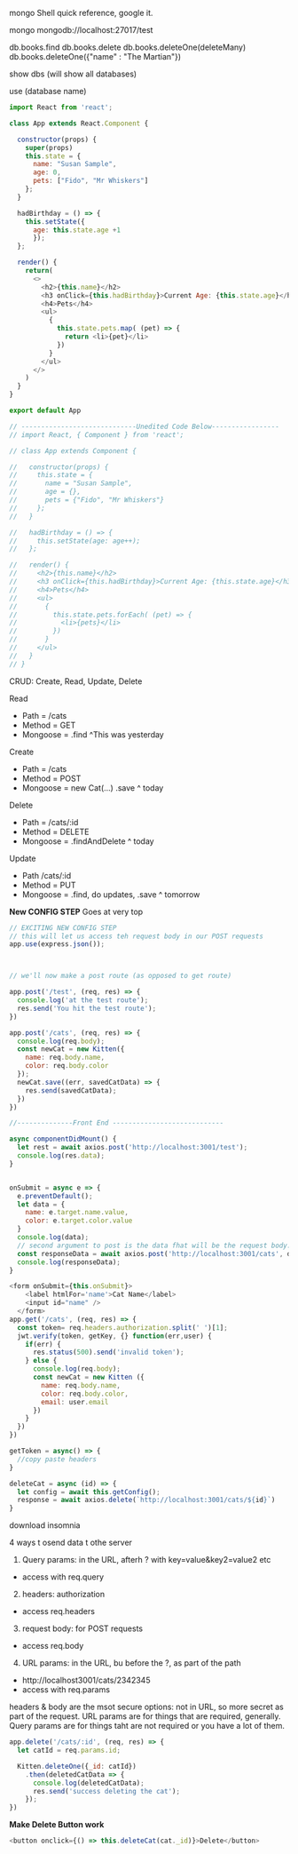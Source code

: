 mongo Shell quick reference, google it.

mongo mongodb://localhost:27017/test

db.books.find
db.books.delete
db.books.deleteOne(deleteMany)
db.books.deleteOne({"name" : "The Martian"})

show dbs
(will show all databases)

use (database name)

```js
import React from 'react';

class App extends React.Component {

  constructor(props) {
    super(props)
    this.state = {
      name: "Susan Sample",
      age: 0,
      pets: ["Fido", "Mr Whiskers"]
    };
  }

  hadBirthday = () => {
    this.setState({
      age: this.state.age +1
      });
  };

  render() {
    return(
      <>
        <h2>{this.name}</h2>
        <h3 onClick={this.hadBirthday}>Current Age: {this.state.age}</h3>
        <h4>Pets</h4>
        <ul>
          {
            this.state.pets.map( (pet) => {
              return <li>{pet}</li>
            })
          }
        </ul>
      </>
    )
  }
}

export default App

// -----------------------------Unedited Code Below-----------------
// import React, { Component } from 'react';

// class App extends Component {

//   constructor(props) {
//     this.state = {
//       name = "Susan Sample",
//       age = {},
//       pets = {"Fido", "Mr Whiskers"}
//     };
//   }

//   hadBirthday = () => {
//     this.setState(age: age++);
//   };

//   render() {
//     <h2>{this.name}</h2>
//     <h3 onClick={this.hadBirthday}>Current Age: {this.state.age}</h3>
//     <h4>Pets</h4>
//     <ul>
//       {
//         this.state.pets.forEach( (pet) => {
//           <li>{pets}</li>
//         })
//       }
//     </ul>
//   }
// }
```

CRUD: Create, Read, Update, Delete

Read
  - Path = /cats
  - Method = GET
  - Mongoose = .find
  ^This was yesterday

Create
  - Path = /cats
  - Method = POST
  - Mongoose = new Cat(...) .save
  ^ today

Delete
  - Path = /cats/:id
  - Method = DELETE
  - Mongoose = .findAndDelete
  ^ today

Update
  - Path /cats/:id
  - Method = PUT
  - Mongoose = .find, do updates, .save
  ^ tomorrow

**New CONFIG STEP**
Goes at very top
```js
// EXCITING NEW CONFIG STEP
// this will let us access teh request body in our POST requests
app.use(express.json());



// we'll now make a post route (as opposed to get route)

app.post('/test', (req, res) => {
  console.log('at the test route');
  res.send('You hit the test route');
})

app.post('/cats', (req, res) => {
  console.log(req.body);
  const newCat = new Kitten({
    name: req.body.name,
    color: req.body.color
  });
  newCat.save((err, savedCatData) => {
    res.send(savedCatData);
  })
})
```

```js
//--------------Front End ----------------------------

async componentDidMount() {
  let rest = await axios.post('http://localhost:3001/test');
  console.log(res.data);
}


onSubmit = async e => {
  e.preventDefault();
  let data = {
    name: e.target.name.value,
    color: e.target.color.value
  }
  console.log(data);
  // second argument to post is the data fhat will be the request body.
  const responseData = await axios.post('http://localhost:3001/cats', data);
  console.log(responseData);
}

<form onSubmit={this.onSubmit}>
    <label htmlFor='name'>Cat Name</label>
    <input id="name" />
  </form>
app.get('/cats', (req, res) => {
  const token= req.headers.authorization.split(' ')[1];
  jwt.verify(token, getKey, {} function(err,user) {
    if(err) {
      res.status(500).send('invalid token');
    } else {
      console.log(req.body);
      const newCat = new Kitten ({
        name: req.body.name,
        color: req.body.color,
        email: user.email
      })
    }
  })
})

getToken = async() => {
  //copy paste headers
}

deleteCat = async (id) => {
  let config = await this.getConfig();
  response = await axios.delete(`http://localhost:3001/cats/${id}`)
}
```

download insomnia

4 ways t osend data t othe server
1. Query params: in the URL, afterh ? with key=value&key2=value2 etc
  - access with req.query
2. headers: authorization
  - access req.headers
3. request body: for POST requests
  - access req.body
4. URL params: in the URL, bu before the ?, as part of the path
  - http://localhost3001/cats/2342345
  - access with req.params

headers & body are the msot secure options: not in URL, so more secret as part of the request.
URL params are for things that are required, generally.
Query params are for things taht are not required or you have a lot of them.

```js
app.delete('/cats/:id', (req, res) => {
  let catId = req.params.id;

  Kitten.deleteOne({_id: catId})
    .then(deletedCatData => {
      console.log(deletedCatData);
      res.send('success deleting the cat');
    });
})

```
**Make Delete Button work**
```js
<button onclick={() => this.deleteCat(cat._id)}>Delete</button>
```